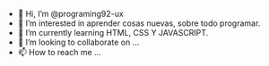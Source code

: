 - 👋 Hi, I’m @programing92-ux
- 👀 I’m interested in  aprender cosas nuevas, sobre todo programar.
- 🌱 I’m currently learning  HTML, CSS Y JAVASCRIPT.
- 💞️ I’m looking to collaborate on ...
- 📫 How to reach me ...

<!---
programing92-ux/programing92-ux is a ✨ special ✨ repository because its `README.md` (this file) appears on your GitHub profile.
You can click the Preview link to take a look at your changes.
--->

